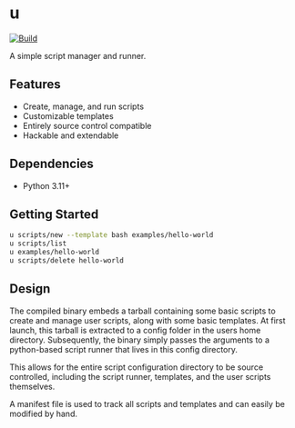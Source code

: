 # u

[![Build](https://github.com/ryanwebber/u/actions/workflows/rust.yml/badge.svg)](https://github.com/ryanwebber/u/actions/workflows/rust.yml)

A simple script manager and runner.

## Features

- Create, manage, and run scripts
- Customizable templates
- Entirely source control compatible
- Hackable and extendable 

## Dependencies

- Python 3.11+

## Getting Started

```bash
u scripts/new --template bash examples/hello-world
u scripts/list
u examples/hello-world
u scripts/delete hello-world
```

## Design

The compiled binary embeds a tarball containing some basic scripts to create and manage user scripts, along with some basic templates. At first launch, this tarball is extracted to a config folder in the users home directory. Subsequently, the binary simply passes the arguments to a python-based script runner that lives in this config directory.

This allows for the entire script configuration directory to be source controlled, including the script runner, templates, and the user scripts themselves.

A manifest file is used to track all scripts and templates and can easily be modified by hand.
